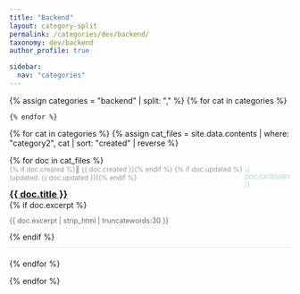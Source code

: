 ```yaml
---
title: "Backend"
layout: category-split
permalink: /categories/dev/backend/
taxonomy: dev/backend
author_profile: true

sidebar:
  nav: "categories"
---
```



<div id="normal-content">
  <div class="category-tabs">
    {% assign categories = "backend" | split: "," %}
    {% for cat in categories %}

    {% endfor %}
  </div>

  {% for cat in categories %}
    {% assign cat_files = site.data.contents | where: "category2", cat | sort: "created" | reverse %}
    <div class="category-section {% if forloop.first %}active{% endif %}" data-category="{{ cat }}">
      <ul class="posts-list" style="list-style:none; padding:0;">
        {% for doc in cat_files %}
          <li style="margin-bottom:20px; padding-bottom:10px; border-bottom:1px solid #dfe6e4;">
            <div style="display:flex; justify-content:space-between; align-items:baseline;">
              <span style="color:#999; font-size:0.85em;">
                {% if doc.created %}📅 {{ doc.created }}{% endif %}
                {% if doc.updated %} (updated: {{ doc.updated }}){% endif %}
              </span>
              <span style="color:#9bd6bd; font-size:0.75em; text-transform:uppercase;">{{ doc.category }}</span>
            </div>
            <h3 style="margin:1px 0;">
              <a href="#" data-content="{{ doc.path | relative_url }}">{{ doc.title }}</a>
            </h3>
            {% if doc.excerpt %}
              <p style="color:#666; font-size:0.9em;">{{ doc.excerpt | strip_html | truncatewords:30 }}</p>
            {% endif %}
          </li>
        {% endfor %}
      </ul>
    </div>
  {% endfor %}
</div>